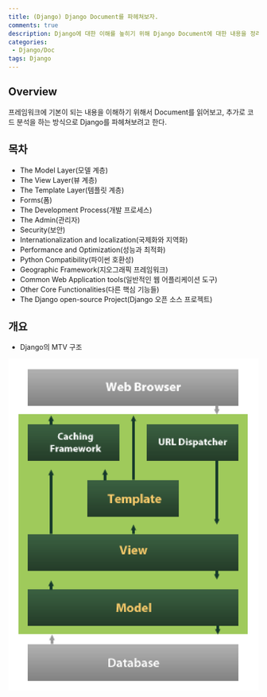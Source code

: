```yaml
---
title: (Django) Django Document를 파헤쳐보자.
comments: true
description: Django에 대한 이해를 높히기 위해 Django Document에 대한 내용을 정리했습니다.
categories:
 - Django/Doc
tags: Django 
---
```


## Overview

프레임워크에 기본이 되는 내용을 이해하기 위해서 Document를 읽어보고, 추가로 코드 분석을 하는 방식으로 Django를 파헤쳐보려고 한다.

## 목차

- The Model Layer(모델 계층)
- The View Layer(뷰 계층)
- The Template Layer(템플릿 계층)
- Forms(폼)
- The Development Process(개발 프로세스)
- The Admin(관리자)
- Security(보안)
- Internationalization and localization(국제화와 지역화)
- Performance and Optimization(성능과 최적화)
- Python Compatibility(파이썬 호환성)
- Geographic Framework(지오그래픽 프레임워크)
- Common Web Application tools(일반적인 웹 어플리케이션 도구)
- Other Core Functionalities(다른 핵심 기능들)
- The Django open-source Project(Django 오픈 소스 프로젝트)

## 개요

- Django의 MTV 구조

![MTV](https://raw.githubusercontent.com/wkddnjset/wkddnjset.github.io/master/_posts/images/2018-05/MTV.png)